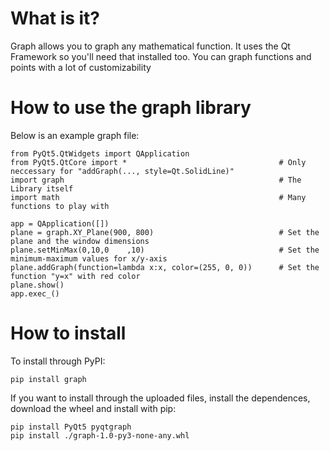 # What is it?

Graph allows you to graph any mathematical function. It uses the Qt Framework so you'll need that installed too.
You can graph functions and points with a lot of customizability

# How to use the graph library

Below is an example graph file:

```
from PyQt5.QtWidgets import QApplication
from PyQt5.QtCore import *                                  # Only neccessary for "addGraph(..., style=Qt.SolidLine)"
import graph                                                # The Library itself
import math                                                 # Many functions to play with

app = QApplication([])
plane = graph.XY_Plane(900, 800)                            # Set the plane and the window dimensions
plane.setMinMax(0,10,0    ,10)                              # Set the minimum-maximum values for x/y-axis
plane.addGraph(function=lambda x:x, color=(255, 0, 0))      # Set the function "y=x" with red color
plane.show()
app.exec_()
```

# How to install

To install through PyPI:
```
pip install graph
```

If you want to install through the uploaded files, install the dependences, download the wheel and install with pip:
```
pip install PyQt5 pyqtgraph
pip install ./graph-1.0-py3-none-any.whl
```
